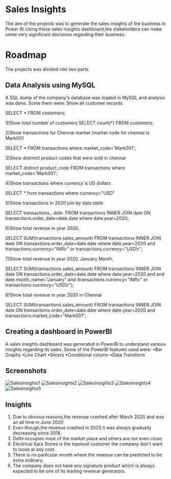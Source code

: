 
# Sales Insights
The aim of the projects was to generate the sales insights of the business in Power Bi.Using these sales insights dashboard,the stakeholders can make some very significant decisions regarding their business.


# Roadmap

The projects was divided into two parts

## Data Analysis using MySQL

A SQL dump of the company's database was loaded in MySQL and analysis was done.
Some them were:
Show all customer records

SELECT * FROM customers;

1)Show total number of customers
SELECT count(*) FROM customers;

2)Show transactions for Chennai market (market code for chennai is Mark001

SELECT * FROM transactions where market_code='Mark001';

3)Show distrinct product codes that were sold in chennai

SELECT distinct product_code FROM transactions where market_code='Mark001';

4)Show transactions where currency is US dollars

SELECT * from transactions where currency="USD"

5)Show transactions in 2020 join by date table

SELECT transactions.*, date.* FROM transactions INNER JOIN date ON transactions.order_date=date.date where date.year=2020;

6)Show total revenue in year 2020,

SELECT SUM(transactions.sales_amount) FROM transactions INNER JOIN date ON transactions.order_date=date.date where date.year=2020 and transactions.currency="INR\r" or transactions.currency="USD\r";

7)Show total revenue in year 2020, January Month,

SELECT SUM(transactions.sales_amount) FROM transactions INNER JOIN date ON transactions.order_date=date.date where date.year=2020 and and date.month_name="January" and (transactions.currency="INR\r" or transactions.currency="USD\r");

8)Show total revenue in year 2020 in Chennai

SELECT SUM(transactions.sales_amount) FROM transactions INNER JOIN date ON transactions.order_date=date.date where date.year=2020 and transactions.market_code="Mark001";

## Creating a dashboard in PowerBI

A sales insights dashboard was generated in PowerBI to understand various insights regarding its sales.
Some of the PowerBI features used were:
•Bar Graphs
•Line Chart
•Slicers
•Conditional column
•Data Transform

## Screenshots

![Salesinsights1](https://user-images.githubusercontent.com/102639991/183400415-364b7c6d-7e6e-4566-910f-12fa7656ae32.png)
![Salesinsights2](https://user-images.githubusercontent.com/102639991/183400436-f77c40b9-b970-4522-8b92-8ca1827d579f.png)
![SalesInsights3](https://user-images.githubusercontent.com/102639991/183400449-defef653-dc4f-42de-bc8a-60d835429bd9.png)
![Salesinsights4](https://user-images.githubusercontent.com/102639991/183400460-2ba051a1-9a5f-4ad5-9f37-f1623cd7ce74.png)
![Salesinsights5](https://user-images.githubusercontent.com/102639991/183400473-af00d029-cc52-4021-b252-934d365e80bc.png)
## Insights

1) Due to obvious reasons,the revenue crashed after March 2020 and was an all time in June 2020
2) Even though,the revenue crashed in 2020,it was always gradually decreasing since 2018.
3) Delhi occupies most of the market place and others are not even close.
4) Electrical Sara Stores is the topmost customer the company don't want to loose at any cost.
5) There is no particular month where the revenue can be predicted to be extra ordinary.
6) The company does not have any signature product which is always expected to be one of its leading revenue generators.